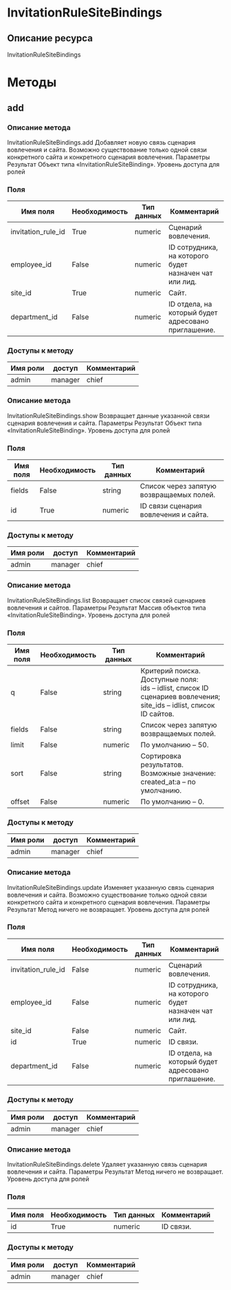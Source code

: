 # InvitationRuleSiteBindings
## Описание ресурса
InvitationRuleSiteBindings
# Методы
## add
### Описание метода
InvitationRuleSiteBindings.add
Добавляет новую связь сценария вовлечения и сайта.
Возможно существование только одной связи конкретного сайта и конкретного сценария вовлечения.
Параметры
Результат
Объект типа «InvitationRuleSiteBinding».
Уровень доступа для ролей

### Поля
| Имя поля | Необходимость | Тип данных | Комментарий |
|---|---|---|---|
|invitation_rule_id|True|numeric|Сценарий вовлечения.<br/>|
|employee_id|False|numeric|ID сотрудника, на которого будет назначен чат или лид.<br/>|
|site_id|True|numeric|Сайт.<br/>|
|department_id|False|numeric|ID отдела, на который будет адресовано приглашение.<br/>|
### Доступы к методу
| Имя роли | доступ | Комментарий |
|---|---|---|
|admin|manager|chief|chief_partner|operator|admin_partner## show
### Описание метода
InvitationRuleSiteBindings.show
Возвращает данные указанной связи сценария вовлечения и сайта.
Параметры
Результат
Объект типа «InvitationRuleSiteBinding».
Уровень доступа для ролей

### Поля
| Имя поля | Необходимость | Тип данных | Комментарий |
|---|---|---|---|
|fields|False|string|Список через запятую возвращаемых полей.<br/>|
|id|True|numeric|ID связи сценария вовлечения и сайта.<br/>|
### Доступы к методу
| Имя роли | доступ | Комментарий |
|---|---|---|
|admin|manager|chief|chief_partner|operator|admin_partner## list
### Описание метода
InvitationRuleSiteBindings.list
Возвращает список связей сценариев вовлечения и сайтов.
Параметры
Результат
Массив объектов типа «InvitationRuleSiteBinding».
Уровень доступа для ролей

### Поля
| Имя поля | Необходимость | Тип данных | Комментарий |
|---|---|---|---|
|q|False|string|Критерий поиска.<br/>Доступные поля:<br/>ids – idlist, список ID сценариев вовлечения;<br/>site_ids – idlist, список ID сайтов.<br/>|
|fields|False|string|Список через запятую возвращаемых полей.<br/>|
|limit|False|numeric|По умолчанию – 50.<br/>|
|sort|False|string|Сортировка результатов.<br/>Возможные значение:<br/>created_at:a – по умолчанию.<br/>|
|offset|False|numeric|По умолчанию – 0.<br/>|
### Доступы к методу
| Имя роли | доступ | Комментарий |
|---|---|---|
|admin|manager|chief|chief_partner|operator|admin_partner## update
### Описание метода
InvitationRuleSiteBindings.update
Изменяет указанную связь сценария вовлечения и сайта.
Возможно существование только одной связи конкретного сайта и конкретного сценария вовлечения.
Параметры
Результат
Метод ничего не возвращает.
Уровень доступа для ролей

### Поля
| Имя поля | Необходимость | Тип данных | Комментарий |
|---|---|---|---|
|invitation_rule_id|False|numeric|Сценарий вовлечения.<br/>|
|employee_id|False|numeric|ID сотрудника, на которого будет назначен чат или лид.<br/>|
|site_id|False|numeric|Сайт.<br/>|
|id|True|numeric|ID связи.<br/>|
|department_id|False|numeric|ID отдела, на который будет адресовано приглашение.<br/>|
### Доступы к методу
| Имя роли | доступ | Комментарий |
|---|---|---|
|admin|manager|chief|chief_partner|operator|admin_partner## delete
### Описание метода
InvitationRuleSiteBindings.delete
Удаляет указанную связь сценария вовлечения и сайта.
Параметры
Результат
Метод ничего не возвращает.
Уровень доступа для ролей

### Поля
| Имя поля | Необходимость | Тип данных | Комментарий |
|---|---|---|---|
|id|True|numeric|ID связи.<br/>|
### Доступы к методу
| Имя роли | доступ | Комментарий |
|---|---|---|
|admin|manager|chief|chief_partner|operator|admin_partner